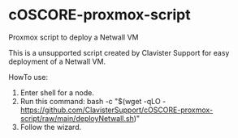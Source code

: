 # cOSCORE-proxmox-script
Proxmox script to deploy a Netwall VM

This is a unsupported script created by Clavister Support for easy deployment of a Netwall VM.


HowTo use:
1. Enter shell for a node.
2. Run this command:
   bash -c "$(wget -qLO - https://github.com/ClavisterSupport/cOSCORE-proxmox-script/raw/main/deployNetwall.sh)"
3. Follow the wizard.
